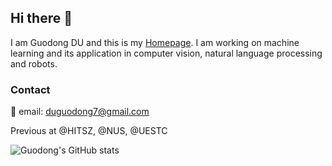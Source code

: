 ## Hi there 👋
I am Guodong DU and this is my [Homepage](https://duguodong7.github.io/). I am working on machine learning and its application in computer vision, natural language processing and robots.
<!--
**duguodong7/duguodong7** is a ✨ _special_ ✨ repository because its `README.md` (this file) appears on your GitHub profile.

Here are some ideas to get you started:

- 🔭 I’m currently working on ...
- 🌱 I’m currently learning ...
- 👯 I’m looking to collaborate on ...
- 🤔 I’m looking for help with ...
- 💬 Ask me about ...
- 📫 How to reach me: ...
- 😄 Pronouns: ...
- ⚡ Fun fact: ...
-->
### Contact
💬 email: duguodong7@gmail.com 

Previous at @HITSZ, @NUS, @UESTC

![Guodong's GitHub stats](https://github-readme-stats.vercel.app/api?username=duguodong7&show_icons=true&theme=solarized-dark)
<!--
<img src="https://user-images.githubusercontent.com/26020510/196132247-3f5793da-0571-48ab-856a-28fdb591640c.png" width="400" height="400"><img src="https://user-images.githubusercontent.com/26020510/196137974-ae9d64b6-4aa4-45a5-b621-7a370bc4d562.png" width="400" height="400">
-->
